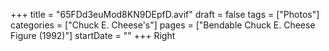 +++
title = "65FDd3euMod8KN9DEpfD.avif"
draft = false
tags = ["Photos"]
categories = ["Chuck E. Cheese's"]
pages = ["Bendable Chuck E. Cheese Figure (1992)"]
startDate = ""
+++
Right

